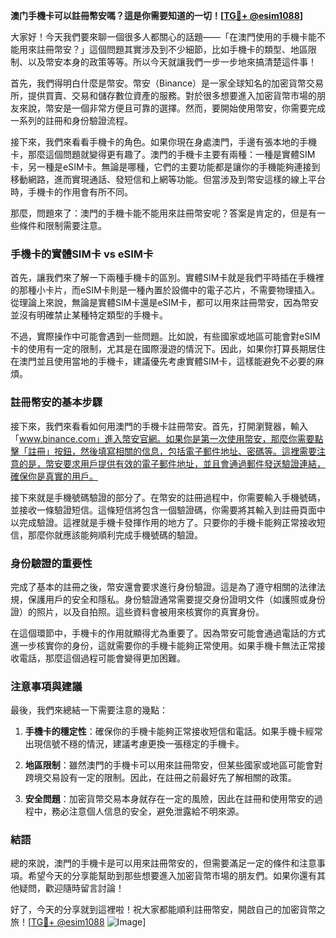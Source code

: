 **澳门手機卡可以註冊幣安嗎？這是你需要知道的一切！[[TG💪+ @esim1088](https://t.me/s/esim1088)]**

大家好！今天我們要來聊一個很多人都關心的話題——「在澳門使用的手機卡能不能用來註冊幣安？」這個問題其實涉及到不少細節，比如手機卡的類型、地區限制、以及幣安本身的政策等等。所以今天就讓我們一步一步地來搞清楚這件事！

首先，我們得明白什麼是幣安。幣安（Binance）是一家全球知名的加密貨幣交易所，提供買賣、交易和儲存數位資產的服務。對於很多想要進入加密貨幣市場的朋友來說，幣安是一個非常方便且可靠的選擇。然而，要開始使用幣安，你需要完成一系列的註冊和身份驗證流程。

接下來，我們來看看手機卡的角色。如果你現在身處澳門，手邊有張本地的手機卡，那麼這個問題就變得更有趣了。澳門的手機卡主要有兩種：一種是實體SIM卡，另一種是eSIM卡。無論是哪種，它們的主要功能都是讓你的手機能夠連接到移動網路，進而實現通話、發短信和上網等功能。但當涉及到幣安這樣的線上平台時，手機卡的作用會有所不同。

那麼，問題來了：澳門的手機卡能不能用來註冊幣安呢？答案是肯定的，但是有一些條件和限制需要注意。

### 手機卡的實體SIM卡 vs eSIM卡

首先，讓我們來了解一下兩種手機卡的區別。實體SIM卡就是我們平時插在手機裡的那種小卡片，而eSIM卡則是一種內置於設備中的電子芯片，不需要物理插入。從理論上來說，無論是實體SIM卡還是eSIM卡，都可以用來註冊幣安，因為幣安並沒有明確禁止某種特定類型的手機卡。

不過，實際操作中可能會遇到一些問題。比如說，有些國家或地區可能會對eSIM卡的使用有一定的限制，尤其是在國際漫遊的情況下。因此，如果你打算長期居住在澳門並且使用當地的手機卡，建議優先考慮實體SIM卡，這樣能避免不必要的麻煩。

### 註冊幣安的基本步驟

接下來，我們來看看如何用澳門的手機卡註冊幣安。首先，打開瀏覽器，輸入「www.binance.com」進入幣安官網。如果你是第一次使用幣安，那麼你需要點擊「註冊」按鈕，然後填寫相關的信息，包括電子郵件地址、密碼等。這裡需要注意的是，幣安要求用戶提供有效的電子郵件地址，並且會通過郵件發送驗證連結，確保你是真實的用戶。

接下來就是手機號碼驗證的部分了。在幣安的註冊過程中，你需要輸入手機號碼，並接收一條驗證短信。這條短信將包含一個驗證碼，你需要將其輸入到註冊頁面中以完成驗證。這裡就是手機卡發揮作用的地方了。只要你的手機卡能夠正常接收短信，那麼你就應該能夠順利完成手機號碼的驗證。

### 身份驗證的重要性

完成了基本的註冊之後，幣安還會要求進行身份驗證。這是為了遵守相關的法律法規，保護用戶的安全和隱私。身份驗證通常需要提交身份證明文件（如護照或身份證）的照片，以及自拍照。這些資料會被用來核實你的真實身份。

在這個環節中，手機卡的作用就顯得尤為重要了。因為幣安可能會通過電話的方式進一步核實你的身份，這就需要你的手機卡能夠正常使用。如果手機卡無法正常接收電話，那麼這個過程可能會變得更加困難。

### 注意事項與建議

最後，我們來總結一下需要注意的幾點：

1. **手機卡的穩定性**：確保你的手機卡能夠正常接收短信和電話。如果手機卡經常出現信號不穩的情況，建議考慮更換一張穩定的手機卡。
   
2. **地區限制**：雖然澳門的手機卡可以用來註冊幣安，但某些國家或地區可能會對跨境交易設有一定的限制。因此，在註冊之前最好先了解相關的政策。

3. **安全問題**：加密貨幣交易本身就存在一定的風險，因此在註冊和使用幣安的過程中，務必注意個人信息的安全，避免泄露給不明來源。

### 結語

總的來說，澳門的手機卡是可以用來註冊幣安的，但需要滿足一定的條件和注意事項。希望今天的分享能幫助到那些想要進入加密貨幣市場的朋友們。如果你還有其他疑問，歡迎隨時留言討論！

好了，今天的分享就到這裡啦！祝大家都能順利註冊幣安，開啟自己的加密貨幣之旅！[[TG💪+ @esim1088](https://t.me/s/esim1088) ![Image](https://i.postimg.cc/4NQfJmqS/Snipaste-2025-05-13-00-14-12.png)]